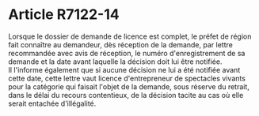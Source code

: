 # Article R7122-14

  
Lorsque le dossier de demande de licence est complet, le préfet de région fait connaître au demandeur, dès réception de la demande, par lettre recommandée avec avis de réception, le numéro d'enregistrement de sa demande et la date avant laquelle la décision doit lui être notifiée.   
Il l'informe également que si aucune décision ne lui a été notifiée avant cette date, cette lettre vaut licence d'entrepreneur de spectacles vivants pour la catégorie qui faisait l'objet de la demande, sous réserve du retrait, dans le délai du recours contentieux, de la décision tacite au cas où elle serait entachée d'illégalité.